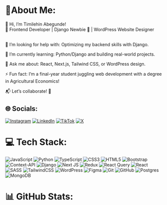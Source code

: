 # 💫About Me:
👋 Hi, I’m Timilehin Abegunde! <br/>
🚀 Frontend Developer | Django Newbie 🐣 | WordPress Website Designer<br><br>

🤝 I’m looking for help with:
Optimizing my backend skills with Django.

🌱 I’m currently learning:
Python/Django and building real-world projects.

💬 Ask me about:
React, Next.js, Tailwind CSS, or WordPress design.

⚡ Fun fact:
I’m a final-year student juggling web development with a degree in Agricultural Economics!

📬 Let’s collaborate! 🤝


## 🌐 Socials:
[![Instagram](https://img.shields.io/badge/Instagram-%23E4405F.svg?logo=Instagram&logoColor=white)](https://instagram.com/abegunde_timilehin) [![LinkedIn](https://img.shields.io/badge/LinkedIn-%230077B5.svg?logo=linkedin&logoColor=white)](https://linkedin.com/in/https://www.linkedin.com/in/timilehin-abegunde) [![TikTok](https://img.shields.io/badge/TikTok-%23000000.svg?logo=TikTok&logoColor=white)](https://tiktok.com/@Atimscreatives) [![X](https://img.shields.io/badge/X-black.svg?logo=X&logoColor=white)](https://x.com/atims_) 

# 💻 Tech Stack:
![JavaScript](https://img.shields.io/badge/javascript-%23323330.svg?style=flat-square&logo=javascript&logoColor=%23F7DF1E) ![Python](https://img.shields.io/badge/python-3670A0?style=flat-square&logo=python&logoColor=ffdd54) ![TypeScript](https://img.shields.io/badge/typescript-%23007ACC.svg?style=flat-square&logo=typescript&logoColor=white) ![CSS3](https://img.shields.io/badge/css3-%231572B6.svg?style=flat-square&logo=css3&logoColor=white) ![HTML5](https://img.shields.io/badge/html5-%23E34F26.svg?style=flat-square&logo=html5&logoColor=white) ![Bootstrap](https://img.shields.io/badge/bootstrap-%238511FA.svg?style=flat-square&logo=bootstrap&logoColor=white) ![Context-API](https://img.shields.io/badge/Context--Api-000000?style=flat-square&logo=react) ![Django](https://img.shields.io/badge/django-%23092E20.svg?style=flat-square&logo=django&logoColor=white) ![Next JS](https://img.shields.io/badge/Next-black?style=flat-square&logo=next.js&logoColor=white) ![Redux](https://img.shields.io/badge/redux-%23593d88.svg?style=flat-square&logo=redux&logoColor=white) ![React Query](https://img.shields.io/badge/-React%20Query-FF4154?style=flat-square&logo=react%20query&logoColor=white) ![React](https://img.shields.io/badge/react-%2320232a.svg?style=flat-square&logo=react&logoColor=%2361DAFB) ![SASS](https://img.shields.io/badge/SASS-hotpink.svg?style=flat-square&logo=SASS&logoColor=white) ![TailwindCSS](https://img.shields.io/badge/tailwindcss-%2338B2AC.svg?style=flat-square&logo=tailwind-css&logoColor=white) ![WordPress](https://img.shields.io/badge/WordPress-%23117AC9.svg?style=flat-square&logo=WordPress&logoColor=white) ![Figma](https://img.shields.io/badge/figma-%23F24E1E.svg?style=flat-square&logo=figma&logoColor=white) ![Git](https://img.shields.io/badge/git-%23F05033.svg?style=flat-square&logo=git&logoColor=white) ![GitHub](https://img.shields.io/badge/github-%23121011.svg?style=flat-square&logo=github&logoColor=white) ![Postgres](https://img.shields.io/badge/postgres-%23316192.svg?style=flat-square&logo=postgresql&logoColor=white) ![MongoDB](https://img.shields.io/badge/MongoDB-%234ea94b.svg?style=flat-square&logo=mongodb&logoColor=white)
# 📊 GitHub Stats:
<!--![](https://github-readme-stats.vercel.app/api?username=atimscreative&theme=blue_navy&hide_border=true&include_all_commits=true&count_private=true)<br/>
![](https://github-readme-streak-stats.herokuapp.com/?user=atimscreative&theme=blue_navy&hide_border=true)<br/>
![](https://github-readme-stats.vercel.app/api/top-langs/?username=atimscreative&theme=blue_navy&hide_border=true&include_all_commits=true&count_private=true&layout=compact) -->

<!-- Proudly created with GPRM ( https://gprm.itsvg.in ) -->
